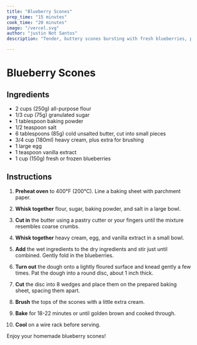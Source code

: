 ```yaml
---
title: "Blueberry Scones"
prep_time: "15 minutes"
cook_time: "20 minutes"
image: "/vercel.svg" 
author: "justin Not Santos"
description: "Tender, buttery scones bursting with fresh blueberries, perfect for a morning treat."

---
```


# Blueberry Scones

## Ingredients

- 2 cups (250g) all-purpose flour
- 1/3 cup (75g) granulated sugar
- 1 tablespoon baking powder
- 1/2 teaspoon salt
- 6 tablespoons (85g) cold unsalted butter, cut into small pieces
- 3/4 cup (180ml) heavy cream, plus extra for brushing
- 1 large egg
- 1 teaspoon vanilla extract
- 1 cup (150g) fresh or frozen blueberries

## Instructions

1. **Preheat oven** to 400°F (200°C). Line a baking sheet with parchment paper.

2. **Whisk together** flour, sugar, baking powder, and salt in a large bowl.

3. **Cut in** the butter using a pastry cutter or your fingers until the mixture resembles coarse crumbs.

4. **Whisk together** heavy cream, egg, and vanilla extract in a small bowl.

5. **Add** the wet ingredients to the dry ingredients and stir just until combined. Gently fold in the blueberries.

6. **Turn out** the dough onto a lightly floured surface and knead gently a few times. Pat the dough into a round disc, about 1 inch thick.

7. **Cut** the disc into 8 wedges and place them on the prepared baking sheet, spacing them apart.

8. **Brush** the tops of the scones with a little extra cream.

9. **Bake** for 18-22 minutes or until golden brown and cooked through.

10. **Cool** on a wire rack before serving.

Enjoy your homemade blueberry scones!